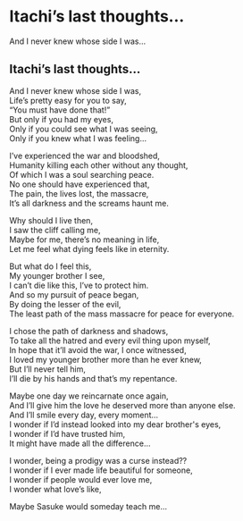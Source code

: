 # Itachi’s last thoughts…

And I never knew whose side I was…

## Itachi’s last thoughts… <a id="7510"></a>

And I never knew whose side I was,  
Life’s pretty easy for you to say,  
“You must have done that!”  
But only if you had my eyes,  
Only if you could see what I was seeing,  
Only if you knew what I was feeling…

I’ve experienced the war and bloodshed,  
Humanity killing each other without any thought,  
Of which I was a soul searching peace.  
No one should have experienced that,  
The pain, the lives lost, the massacre,  
It’s all darkness and the screams haunt me.

Why should I live then,  
I saw the cliff calling me,  
Maybe for me, there’s no meaning in life,  
Let me feel what dying feels like in eternity.

But what do I feel this,  
My younger brother I see,  
I can’t die like this, I’ve to protect him.  
And so my pursuit of peace began,  
By doing the lesser of the evil,  
The least path of the mass massacre for peace for everyone.

I chose the path of darkness and shadows,  
To take all the hatred and every evil thing upon myself,  
In hope that it’ll avoid the war, I once witnessed,  
I loved my younger brother more than he ever knew,  
But I’ll never tell him,  
I’ll die by his hands and that’s my repentance.

Maybe one day we reincarnate once again,  
And I’ll give him the love he deserved more than anyone else.  
And I’ll smile every day, every moment…  
I wonder if I’d instead looked into my dear brother's eyes,  
I wonder if I’d have trusted him,  
It might have made all the difference…

I wonder, being a prodigy was a curse instead??  
I wonder if I ever made life beautiful for someone,  
I wonder if people would ever love me,  
I wonder what love’s like,

Maybe Sasuke would someday teach me…

